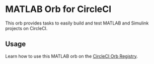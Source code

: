 # MATLAB Orb for CircleCI

This orb provides tasks to easily build and test MATLAB and Simulink projects on CircleCI.

## Usage

Learn how to use this MATLAB orb on the [CircleCI Orb Registry](https://circleci.com/orbs/registry/orb/mathworks/matlab).
